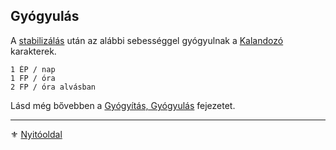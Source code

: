 ## Gyógyulás

A [stabilizálás](061_03_sebesules.md#haldokl%C3%B3-stabiliz%C3%A1l%C3%A1sa) után az alábbi sebességgel gyógyulnak a [Kalandozó](010_03_01_kalandozok.md#gyorsabb-gy%C3%B3gyul%C3%A1s) karakterek.

```
1 ÉP / nap
1 FP / óra
2 FP / óra alvásban
```

Lásd még bővebben a [Gyógyítás, Gyógyulás](140_gyogyitas_gyogyulas.md) fejezetet.

---

⚜️ [Nyitóoldal](start.md#6-harcrendszer-%EF%B8%8F)
